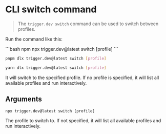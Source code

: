 # CLI switch command

> The `trigger.dev switch` command can be used to switch between profiles.

Run the command like this:

<CodeGroup>
  ```bash npm
  npx trigger.dev@latest switch [profile]
  ```

  ```bash pnpm
  pnpm dlx trigger.dev@latest switch [profile]
  ```

  ```bash yarn
  yarn dlx trigger.dev@latest switch [profile]
  ```
</CodeGroup>

It will switch to the specified profile. If no profile is specified, it will list all available profiles and run interactively.

## Arguments

```
npx trigger.dev@latest switch [profile]
```

<ParamField body="Profile" type="[profile]">
  The profile to switch to. If not specified, it will list all available profiles and run interactively.
</ParamField>
